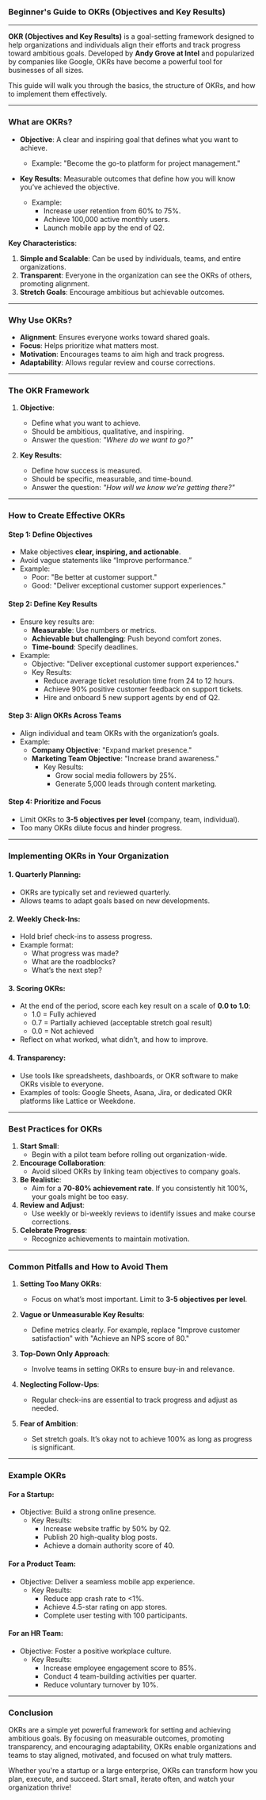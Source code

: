 ### **Beginner's Guide to OKRs (Objectives and Key Results)**

---

**OKR (Objectives and Key Results)** is a goal-setting framework designed to help organizations and individuals align their efforts and track progress toward ambitious goals. Developed by **Andy Grove at Intel** and popularized by companies like Google, OKRs have become a powerful tool for businesses of all sizes.

This guide will walk you through the basics, the structure of OKRs, and how to implement them effectively.

---

### **What are OKRs?**

- **Objective**: A clear and inspiring goal that defines what you want to achieve.
  - Example: "Become the go-to platform for project management."

- **Key Results**: Measurable outcomes that define how you will know you’ve achieved the objective.
  - Example:
    - Increase user retention from 60% to 75%.
    - Achieve 100,000 active monthly users.
    - Launch mobile app by the end of Q2.

**Key Characteristics**:
1. **Simple and Scalable**: Can be used by individuals, teams, and entire organizations.
2. **Transparent**: Everyone in the organization can see the OKRs of others, promoting alignment.
3. **Stretch Goals**: Encourage ambitious but achievable outcomes.

---

### **Why Use OKRs?**

- **Alignment**: Ensures everyone works toward shared goals.
- **Focus**: Helps prioritize what matters most.
- **Motivation**: Encourages teams to aim high and track progress.
- **Adaptability**: Allows regular review and course corrections.

---

### **The OKR Framework**

1. **Objective**:
   - Define what you want to achieve.
   - Should be ambitious, qualitative, and inspiring.
   - Answer the question: *"Where do we want to go?"*

2. **Key Results**:
   - Define how success is measured.
   - Should be specific, measurable, and time-bound.
   - Answer the question: *"How will we know we’re getting there?"*

---

### **How to Create Effective OKRs**

#### **Step 1: Define Objectives**
- Make objectives **clear, inspiring, and actionable**.
- Avoid vague statements like “Improve performance.”
- Example:
  - Poor: "Be better at customer support."
  - Good: "Deliver exceptional customer support experiences."

#### **Step 2: Define Key Results**
- Ensure key results are:
  - **Measurable**: Use numbers or metrics.
  - **Achievable but challenging**: Push beyond comfort zones.
  - **Time-bound**: Specify deadlines.
- Example:
  - Objective: "Deliver exceptional customer support experiences."
  - Key Results:
    - Reduce average ticket resolution time from 24 to 12 hours.
    - Achieve 90% positive customer feedback on support tickets.
    - Hire and onboard 5 new support agents by end of Q2.

#### **Step 3: Align OKRs Across Teams**
- Align individual and team OKRs with the organization’s goals.
- Example:
  - **Company Objective**: "Expand market presence."
  - **Marketing Team Objective**: "Increase brand awareness."
    - Key Results:
      - Grow social media followers by 25%.
      - Generate 5,000 leads through content marketing.

#### **Step 4: Prioritize and Focus**
- Limit OKRs to **3-5 objectives per level** (company, team, individual).
- Too many OKRs dilute focus and hinder progress.

---

### **Implementing OKRs in Your Organization**

#### **1. Quarterly Planning:**
- OKRs are typically set and reviewed quarterly.
- Allows teams to adapt goals based on new developments.

#### **2. Weekly Check-Ins:**
- Hold brief check-ins to assess progress.
- Example format:
  - What progress was made?
  - What are the roadblocks?
  - What’s the next step?

#### **3. Scoring OKRs:**
- At the end of the period, score each key result on a scale of **0.0 to 1.0**:
  - 1.0 = Fully achieved
  - 0.7 = Partially achieved (acceptable stretch goal result)
  - 0.0 = Not achieved
- Reflect on what worked, what didn’t, and how to improve.

#### **4. Transparency:**
- Use tools like spreadsheets, dashboards, or OKR software to make OKRs visible to everyone.
- Examples of tools: Google Sheets, Asana, Jira, or dedicated OKR platforms like Lattice or Weekdone.

---

### **Best Practices for OKRs**

1. **Start Small**:
   - Begin with a pilot team before rolling out organization-wide.
2. **Encourage Collaboration**:
   - Avoid siloed OKRs by linking team objectives to company goals.
3. **Be Realistic**:
   - Aim for a **70-80% achievement rate**. If you consistently hit 100%, your goals might be too easy.
4. **Review and Adjust**:
   - Use weekly or bi-weekly reviews to identify issues and make course corrections.
5. **Celebrate Progress**:
   - Recognize achievements to maintain motivation.

---

### **Common Pitfalls and How to Avoid Them**

1. **Setting Too Many OKRs**:
   - Focus on what’s most important. Limit to **3-5 objectives per level**.

2. **Vague or Unmeasurable Key Results**:
   - Define metrics clearly. For example, replace "Improve customer satisfaction" with "Achieve an NPS score of 80."

3. **Top-Down Only Approach**:
   - Involve teams in setting OKRs to ensure buy-in and relevance.

4. **Neglecting Follow-Ups**:
   - Regular check-ins are essential to track progress and adjust as needed.

5. **Fear of Ambition**:
   - Set stretch goals. It’s okay not to achieve 100% as long as progress is significant.

---

### **Example OKRs**

#### **For a Startup:**
- Objective: Build a strong online presence.
  - Key Results:
    - Increase website traffic by 50% by Q2.
    - Publish 20 high-quality blog posts.
    - Achieve a domain authority score of 40.

#### **For a Product Team:**
- Objective: Deliver a seamless mobile app experience.
  - Key Results:
    - Reduce app crash rate to <1%.
    - Achieve 4.5-star rating on app stores.
    - Complete user testing with 100 participants.

#### **For an HR Team:**
- Objective: Foster a positive workplace culture.
  - Key Results:
    - Increase employee engagement score to 85%.
    - Conduct 4 team-building activities per quarter.
    - Reduce voluntary turnover by 10%.

---

### **Conclusion**

OKRs are a simple yet powerful framework for setting and achieving ambitious goals. By focusing on measurable outcomes, promoting transparency, and encouraging adaptability, OKRs enable organizations and teams to stay aligned, motivated, and focused on what truly matters.

Whether you're a startup or a large enterprise, OKRs can transform how you plan, execute, and succeed. Start small, iterate often, and watch your organization thrive!
